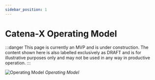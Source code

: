 ```yaml
---
sidebar_position: 1
---
```

# Catena-X Operating Model

:::danger
This page is currently an MVP and is under construction. The content shown here is also labelled exclusively as DRAFT and is for illustrative purposes only and may not be used in any way in productive operation.
:::

![Operating Model](./assets/operating-model.png)
*Operating Model*
